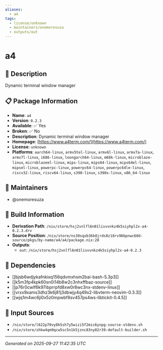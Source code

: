 ```yaml
---
aliases:
  - a4
tags:
  - license/unknown
  - maintainers/onemoresuza
  - outputs/out
---
```


# a4

## 📝 Description

Dynamic terminal window manager

## 📋 Package Information

- **Name**: `a4`
- **Version**: `0.2.3`
- **Available**: ✅ Yes
- **Broken**: ✅ No
- **Description**: Dynamic terminal window manager
- **Homepage**: [https://www.a4term.com/](https://www.a4term.com/)
- **License**: `unknown`
- **Platforms**: `aarch64-linux`, `armv5tel-linux`, `armv6l-linux`, `armv7a-linux`, `armv7l-linux`, `i686-linux`, `loongarch64-linux`, `m68k-linux`, `microblaze-linux`, `microblazeel-linux`, `mips-linux`, `mips64-linux`, `mips64el-linux`, `mipsel-linux`, `powerpc-linux`, `powerpc64-linux`, `powerpc64le-linux`, `riscv32-linux`, `riscv64-linux`, `s390-linux`, `s390x-linux`, `x86_64-linux`
## 👥 Maintainers

- @onemoresuza


## 🔧 Build Information

- **Derivation Path**: `/nix/store/hsj2vnlfl6n01lisvvnkz4k5siyhpl2x-a4-0.2.3.drv`
- **Source Position**: `/nix/store/ns30sqxb36k8jrds8z18rv96bpnwc60d-source/pkgs/by-name/a4/a4/package.nix:28`
- **Outputs**:
  - `out`:  `/nix/store/hsj2vnlfl6n01lisvvnkz4k5siyhpl2x-a4-0.2.3`

## 🔗 Dependencies

- [[bjsb6wdjykafnkixq156qdvmxhsm2bai-bash-5.3p3]]
- [[k5m3fp4kpk60sn0i14b8w2c3nhxffbaz-source]]
- [[p76r0cwlf6k97ibprrpfd8xw0r8wc3nx-stdenv-linux]]
- [[vrxx9xams3dhz3k6j81j3dbwjy4q49x2-libvterm-neovim-0.3.3]]
- [[wjq1m4wc6ji0x5z0mpwbf8sv457ps4ws-libtickit-0.4.5]]

## 📁 Input Sources

- `/nix/store/l622p70vy8k5sh7y5wizi5f2mic6ynpg-source-stdenv.sh`
- `/nix/store/shkw4qm9qcw5sc5n1k5jznc83ny02r39-default-builder.sh`

---
*Generated on 2025-09-27 11:42:35 UTC*
